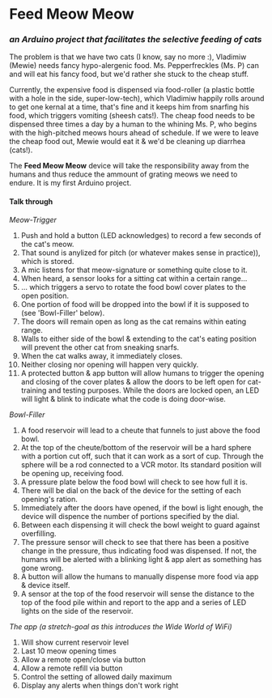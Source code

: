 # Feed Meow Meow
### *an Arduino project that facilitates the selective feeding of cats*
The problem is that we have two cats (I know, say no more :), Vladimiw (Mewie) needs fancy hypo-alergenic food. Ms. Pepperfreckles (Ms. P) can and will eat his fancy food, but we'd rather she stuck to the cheap stuff. 

Currently, the expensive food is dispensed via food-roller (a plastic bottle with a hole in the side, super-low-tech), which Vladimiw happily rolls around to get one kernal at a time, that's fine and it keeps him from snarfing his food, which triggers vomiting (sheesh cats!). The cheap food needs to be dispensed three times a day by a human to the whining Ms. P, who begins with the high-pitched meows hours ahead of schedule. If we were to leave the cheap food out, Mewie would eat it & we'd be cleaning up diarrhea (cats!).

The **Feed Meow Meow** device will take the responsibility away from the humans and thus reduce the ammount of grating meows we need to endure. It is my first Arduino project.

#### Talk through
*Meow-Trigger*

1. Push and hold a button (LED acknowledges) to record a few seconds of the cat's meow.
2. That sound is anylized for pitch (or whatever makes sense in practice)), which is stored.
3. A mic listens for that meow-signature or something quite close to it.
4. When heard, a sensor looks for a sitting cat within a certain range...
5. ... which triggers a servo to rotate the food bowl cover plates to the open position.
6. One portion of food will be dropped into the bowl if it is supposed to (see 'Bowl-Filler' below).
6. The doors will remain open as long as the cat remains within eating range.
7. Walls to either side of the bowl & extending to the cat's eating position will prevent the other cat from sneaking snarfs.
8. When the cat walks away, it immediately closes.
9. Neither closing nor opening will happen very quickly.
10. A protected button & app button will allow humans to trigger the opening and closing of the cover plates & allow the doors to be left open for cat-training and testing purposes. While the doors are locked open, an LED will light & blink to indicate what the code is doing door-wise.

*Bowl-Filler*

1. A food reservoir will lead to a cheute that funnels to just above the food bowl.
2. At the top of the cheute/bottom of the reservoir will be a hard sphere with a portion cut off, such that it can work as a sort of cup. Through the sphere will be a rod connected to a VCR motor. Its standard position will be opening up, receiving food.
3. A pressure plate below the food bowl will check to see how full it is. 
5. There will be dial on the back of the device for the setting of each opening's ration.
6. Immediately after the doors have opened, if the bowl is light enough, the device will dispence the number of portions specified by the dial. 
7. Between each dispensing it will check the bowl weight to guard against overfilling.
8. The pressure sensor will check to see that there has been a positive change in the pressure, thus indicating food was dispensed. If not, the humans will be alerted with a blinking light & app alert as something has gone wrong. 
10. A button will allow the humans to manually dispense more food via app & device itself.
11. A sensor at the top of the food reservoir will sense the distance to the top of the food pile within and report to the app and a series of LED lights on the side of the reservoir. 

*The app (a stretch-goal as this introduces the Wide World of WiFi)*

1. Will show current reservoir level
2. Last 10 meow opening times
3. Allow a remote open/close via button
4. Allow a remote refill via button
5. Control the setting of allowed daily maximum
6. Display any alerts when things don't work right
